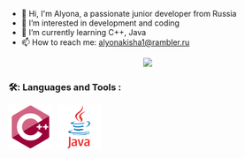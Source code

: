 - 👋 Hi, I'm Alyona, a passionate junior developer from Russia
- 👀 I’m interested in development and coding
- 🌱 I’m currently learning C++, Java
- 📫 How to reach me: alyonakisha1@rambler.ru

<div id="header" align="center">
  <img src="https://media.giphy.com/media/wcgn5fVDjvR7pdvz4C/giphy.gif" width="100"/>
</div>

### 🛠️: Languages and Tools :
</div>
  <img src="https://github.com/devicons/devicon/blob/master/icons/cplusplus/cplusplus-original.svg" title="cplusplus"
alt="cplusplus" width="80" height="80"/>&nbsp;
  <img src="https://github.com/devicons/devicon/blob/d98a72cb9a6d8e543ddbddc32bac231572349e96/icons/java/java-original-wordmark.svg" width="80" height="80"/>&nbsp;

<!---
KaliProgrammer/KaliProgrammer is a ✨ special ✨ repository because its `README.md` (this file) appears on your GitHub profile.
You can click the Preview link to take a look at your changes.
--->
